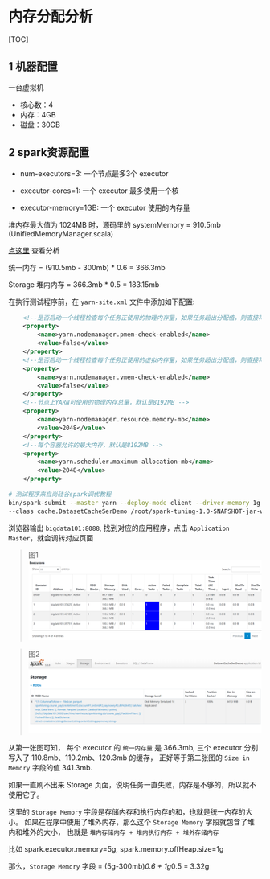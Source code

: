 # 内存分配分析

[TOC]

## 1 机器配置

一台虚拟机

- 核心数：4
- 内存：4GB
- 磁盘：30GB

## 2 spark资源配置

- num-executors=3: 一个节点最多3个 executor

- executor-cores=1: 一个 executor 最多使用一个核
 
- executor-memory=1GB: 一个 executor 使用的内存量

堆内存最大值为 1024MB 时，源码里的 systemMemory = 910.5mb  (UnifiedMemoryManager.scala) 

[点这里](https://www.thinbug.com/q/52980629) 查看分析

统一内存 = (910.5mb - 300mb) * 0.6 = 366.3mb

Storage 堆内内存 = 366.3mb * 0.5 = 183.15mb


在执行测试程序前，在 `yarn-site.xml` 文件中添加如下配置:

```xml
	<!--是否启动一个线程检查每个任务正使用的物理内存量，如果任务超出分配值，则直接将其杀掉，默认是 true -->
	<property>
		<name>yarn.nodemanager.pmem-check-enabled</name>
		<value>false</value>
	</property>
	<!--是否启动一个线程检查每个任务正使用的虚拟内存量，如果任务超出分配值，则直接将其杀掉，默认是 true -->
	<property>
		<name>yarn.nodemanager.vmem-check-enabled</name>
		<value>false</value>
	</property>
	<!--节点上YARN可使用的物理内存总量，默认是8192MB -->
	<property>
		<name>yarn-nodemanager.resource.memory-mb</name>
		<value>2048</value>
	</property>
	<!--每个容器允许的最大内存，默认是8192MB -->
	<property>
		<name>yarn.scheduler.maximum-allocation-mb</name>
		<value>2048</value>
	</property>
```

```sh
# 测试程序来自尚硅谷spark调优教程
bin/spark-submit --master yarn --deploy-mode client --driver-memory 1g --num-executors 3 --executor-cores 1 --executor-memory 1g 
--class cache.DatasetCacheSerDemo /root/spark-tuning-1.0-SNAPSHOT-jar-with-dependencies.jar
```

浏览器输出 `bigdata101:8088`, 找到对应的应用程序，点击 `Application Master`，就会调转对应页面

> 图1
![ds-cache-ser-1](./images/ds-cache-ser-1.png)

> 图2
![ds-cache-ser-2](./images/ds-cache-ser-2.png)

从第一张图可知， 每个 executor 的 `统一内存量` 是 366.3mb, 
三个 executor 分别写入了 110.8mb、110.2mb、120.3mb 的缓存，
正好等于第二张图的 `Size in Memory` 字段的值 341.3mb.

如果一直刷不出来 Storage 页面，说明任务一直失败，内存是不够的，所以就不使用它了。

这里的 `Storage Memory` 字段是存储内存和执行内存的和，也就是统一内存的大小。
如果在程序中使用了堆外内存，那么这个 `Storage Memory` 字段就包含了堆内和堆外的大小，
也就是 `堆内存储内存 + 堆内执行内存 + 堆外存储内存`

比如 spark.executor.memory=5g, spark.memory.offHeap.size=1g

那么，`Storage Memory` 字段 = (5g-300mb)*0.6 + 1g*0.5 = 3.32g